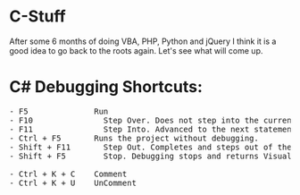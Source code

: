 # C-Stuff
After some 6 months of doing VBA, PHP, Python and jQuery I think it is a good idea to go back to the roots again. Let's see what will come up.

# C# Debugging Shortcuts:

<pre>
- F5              Run
- F10	            Step Over. Does not step into the current method and advances Visual Studio to the next statement.
- F11	            Step Into. Advanced to the next statement unless it is a method call in which it drops inside for line-by-line.
- Ctrl + F5	      Runs the project without debugging.
- Shift + F11	    Step Out. Completes and steps out of the current method.
- Shift + F5	    Stop. Debugging stops and returns Visual Studio to design mode.

- Ctrl + K + C    Comment
- Ctrl + K + U    UnComment
</pre>
